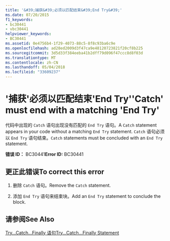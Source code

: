 ```yaml
---
title: '&#39;捕获&#39;必须以匹配结束&#39;End Try&#39;'
ms.date: 07/20/2015
f1_keywords:
- bc30441
- vbc30441
helpviewer_keywords:
- BC30441
ms.assetid: 0e4756b4-1f29-4073-88c5-8f8c93ba6c9e
ms.openlocfilehash: ad28ed2009d3f47ca9e48120723821f20cf8b225
ms.sourcegitcommit: 3d5d33f384eeba41b2dff79d096f47ccc8d8f03d
ms.translationtype: MT
ms.contentlocale: zh-CN
ms.lasthandoff: 05/04/2018
ms.locfileid: "33609237"
---
```

# <a name="39catch39-must-end-with-a-matching-39end-try39"></a><span data-ttu-id="b46b0-102">&#39;捕获&#39;必须以匹配结束&#39;End Try&#39;</span><span class="sxs-lookup"><span data-stu-id="b46b0-102">&#39;Catch&#39; must end with a matching &#39;End Try&#39;</span></span>
<span data-ttu-id="b46b0-103">代码中出现的 `Catch` 语句出现没有匹配的 `End Try` 语句。</span><span class="sxs-lookup"><span data-stu-id="b46b0-103">A `Catch` statement appears in your code without a matching `End Try` statement.</span></span> <span data-ttu-id="b46b0-104">`Catch` 语句必须以 `End Try` 语句结束。</span><span class="sxs-lookup"><span data-stu-id="b46b0-104">`Catch` statements must be concluded with an `End Try` statement.</span></span>  
  
 <span data-ttu-id="b46b0-105">**错误 ID：** BC30441</span><span class="sxs-lookup"><span data-stu-id="b46b0-105">**Error ID:** BC30441</span></span>  
  
## <a name="to-correct-this-error"></a><span data-ttu-id="b46b0-106">更正此错误</span><span class="sxs-lookup"><span data-stu-id="b46b0-106">To correct this error</span></span>  
  
1.  <span data-ttu-id="b46b0-107">删除 `Catch` 语句。</span><span class="sxs-lookup"><span data-stu-id="b46b0-107">Remove the `Catch` statement.</span></span>  
  
2.  <span data-ttu-id="b46b0-108">添加 `End Try` 语句来结束块。</span><span class="sxs-lookup"><span data-stu-id="b46b0-108">Add an `End Try` statement to conclude the block.</span></span>  
  
## <a name="see-also"></a><span data-ttu-id="b46b0-109">请参阅</span><span class="sxs-lookup"><span data-stu-id="b46b0-109">See Also</span></span>  
 [<span data-ttu-id="b46b0-110">Try...Catch...Finally 语句</span><span class="sxs-lookup"><span data-stu-id="b46b0-110">Try...Catch...Finally Statement</span></span>](../../visual-basic/language-reference/statements/try-catch-finally-statement.md)  
 
